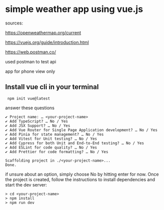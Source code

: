 # simple weather app using vue.js

sources: 

https://openweathermap.org/current

https://vuejs.org/guide/introduction.html

https://web.postman.co/

used postman to test api

app for phone view only

## Install vue cli in your terminal

```
 npm init vue@latest
```
answer these questions 
```
✔ Project name: … <your-project-name>
✔ Add TypeScript? … No / Yes
✔ Add JSX Support? … No / Yes
✔ Add Vue Router for Single Page Application development? … No / Yes
✔ Add Pinia for state management? … No / Yes
✔ Add Vitest for Unit testing? … No / Yes
✔ Add Cypress for both Unit and End-to-End testing? … No / Yes
✔ Add ESLint for code quality? … No / Yes
✔ Add Prettier for code formatting? … No / Yes

Scaffolding project in ./<your-project-name>...
Done.
```

if unsure about an option, simply choose No by hitting enter for now. Once the project is created, follow the instructions to install dependencies and start the dev server:


```
> cd <your-project-name>
> npm install
> npm run dev
```
